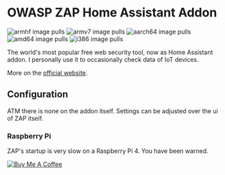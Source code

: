 # OWASP ZAP Home Assistant Addon
![armhf image pulls](https://img.shields.io/docker/pulls/poeschl/ha-owasp-zap-armhf?label=docker%20pulls%20%28armhf%29)
![armv7 image pulls](https://img.shields.io/docker/pulls/poeschl/ha-owasp-zap-armv7?label=docker%20pulls%20%28armv7%29)
![aarch64 image pulls](https://img.shields.io/docker/pulls/poeschl/ha-owasp-zap-aarch64?label=docker%20pulls%20%28aarch64%29)
![amd64 image pulls](https://img.shields.io/docker/pulls/poeschl/ha-owasp-zap-amd64?label=docker%20pulls%20%28amd64%29)
![i386 image pulls](https://img.shields.io/docker/pulls/poeschl/ha-owasp-zap-i386?label=docker%20pulls%20%28i386%29)

The world's most popular free web security tool, now as Home Assistant addon.
I personally use it to occasionally check data of IoT devices.

More on the [official website](https://www.zaproxy.org/).

## Configuration

ATM there is none on the addon itself. Settings can be adjusted over the ui of ZAP itself.

### Raspberry Pi

ZAP's startup is very slow on a Raspberry Pi 4. You have been warned.

[![Buy Me A Coffee](https://img.shields.io/badge/Buy%20me%20a%20coffee-%23d32f2f?logo=buy-me-a-coffee&style=for-the-badge&logoColor=white)](https://www.buymeacoffee.com/Poeschl)
